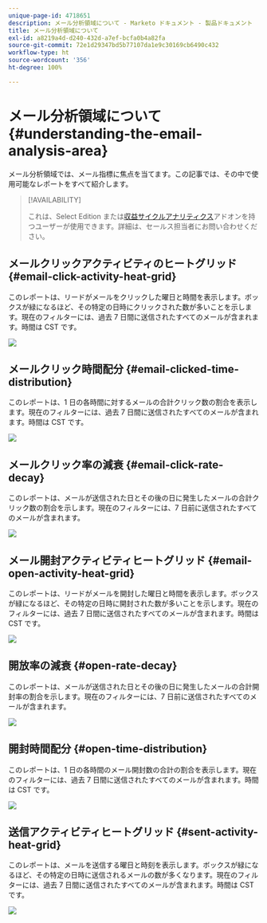 ```yaml
---
unique-page-id: 4718651
description: メール分析領域について - Marketo ドキュメント - 製品ドキュメント
title: メール分析領域について
exl-id: a8219a4d-d240-432d-a7ef-bcfa0b4a82fa
source-git-commit: 72e1d29347bd5b77107da1e9c30169cb6490c432
workflow-type: ht
source-wordcount: '356'
ht-degree: 100%

---
```


# メール分析領域について {#understanding-the-email-analysis-area}

メール分析領域では、メール指標に焦点を当てます。この記事では、その中で使用可能なレポートをすべて紹介します。

>[!AVAILABILITY]
>
>これは、Select Edition または[収益サイクルアナリティクス](https://www.marketo.com/global-enterprise/marketo-revenue-cycle-analytics/)アドオンを持つユーザーが使用できます。詳細は、セールス担当者にお問い合わせください。

## メールクリックアクティビティのヒートグリッド {#email-click-activity-heat-grid}

このレポートは、リードがメールをクリックした曜日と時間を表示します。ボックスが緑になるほど、その特定の日時にクリックされた数が多いことを示します。現在のフィルターには、過去 7 日間に送信されたすべてのメールが含まれます。時間は CST です。

![](assets/image2015-5-6-17-3a17-3a34.png)

## メールクリック時間配分 {#email-clicked-time-distribution}

このレポートは、1 日の各時間に対するメールの合計クリック数の割合を表示します。現在のフィルターには、過去 7 日間に送信されたすべてのメールが含まれます。時間は CST です。

![](assets/image2015-5-6-17-3a20-3a55.png)

## メールクリック率の減衰 {#email-click-rate-decay}

このレポートは、メールが送信された日とその後の日に発生したメールの合計クリック数の割合を示します。現在のフィルターには、7 日前に送信されたすべてのメールが含まれます。

![](assets/image2015-5-6-17-3a26-3a50.png)

## メール開封アクティビティヒートグリッド {#email-open-activity-heat-grid}

このレポートは、リードがメールを開封した曜日と時間を表示します。ボックスが緑になるほど、その特定の日時に開封された数が多いことを示します。現在のフィルターには、過去 7 日間に送信されたすべてのメールが含まれます。時間は CST です。

![](assets/image2015-5-6-17-3a30-3a35.png)

## 開放率の減衰 {#open-rate-decay}

このレポートは、メールが送信された日とその後の日に発生したメールの合計開封率の割合を示します。現在のフィルターには、7 日前に送信されたすべてのメールが含まれます。

![](assets/image2015-5-6-17-3a37-3a25.png)

## 開封時間配分 {#open-time-distribution}

このレポートは、1 日の各時間のメール開封数の合計の割合を表示します。現在のフィルターには、過去 7 日間に送信されたすべてのメールが含まれます。時間は CST です。

![](assets/image2015-5-6-17-3a39-3a15.png)

## 送信アクティビティヒートグリッド {#sent-activity-heat-grid}

このレポートは、メールを送信する曜日と時刻を表示します。ボックスが緑になるほど、その特定の日時に送信されるメールの数が多くなります。現在のフィルターには、過去 7 日間に送信されたすべてのメールが含まれます。時間は CST です。

![](assets/seven.png)
